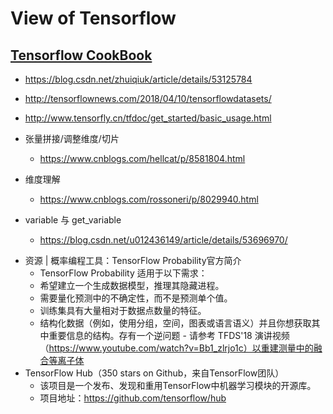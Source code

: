 # View of Tensorflow

## [Tensorflow CookBook](https://github.com/nfmcclure/tensorflow_cookbook)

+ https://blog.csdn.net/zhuiqiuk/article/details/53125784
+ http://tensorflownews.com/2018/04/10/tensorflowdatasets/
+ http://www.tensorfly.cn/tfdoc/get_started/basic_usage.html
+ 张量拼接/调整维度/切片
	+ https://www.cnblogs.com/hellcat/p/8581804.html
+ 维度理解
	+ https://www.cnblogs.com/rossoneri/p/8029940.html

+ variable 与 get_variable
	+ https://blog.csdn.net/u012436149/article/details/53696970/
- 资源 | 概率编程工具：TensorFlow Probability官方简介
    - TensorFlow Probability 适用于以下需求：
    - 希望建立一个生成数据模型，推理其隐藏进程。
    - 需要量化预测中的不确定性，而不是预测单个值。
    - 训练集具有大量相对于数据点数量的特征。
    - 结构化数据（例如，使用分组，空间，图表或语言语义）并且你想获取其中重要信息的结构。存有一个逆问题 - 请参考 TFDS'18 演讲视频（https://www.youtube.com/watch?v=Bb1_zlrjo1c）以重建测量中的融合等离子体
- TensorFlow Hub（350 stars on Github，来自TensorFlow团队）
    - 该项目是一个发布、发现和重用TensorFlow中机器学习模块的开源库。
    - 项目地址：https://github.com/tensorflow/hub
